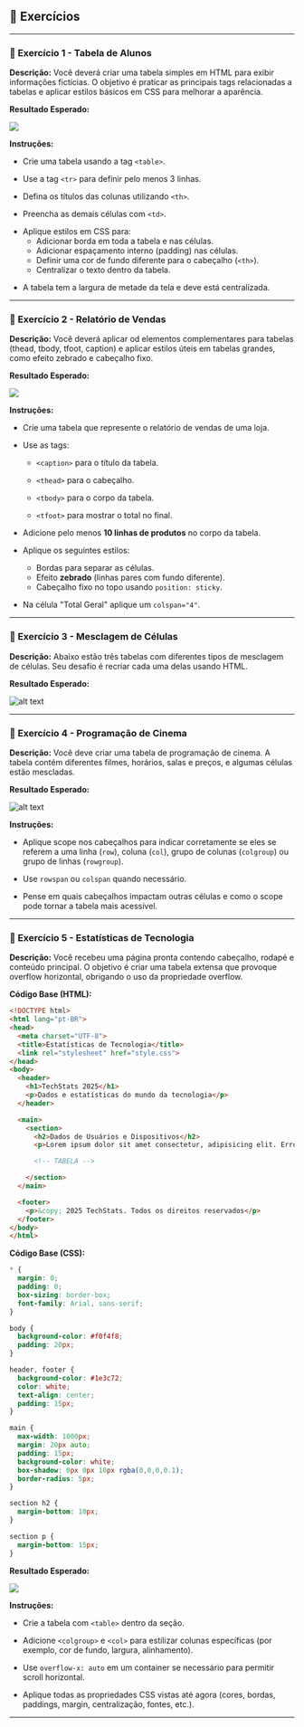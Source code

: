 ## 📝 Exercícios 

---

### 🔹 Exercício 1 - Tabela de Alunos

**Descrição:** Você deverá criar uma tabela simples em HTML para exibir informações fictícias. O objetivo é praticar as principais tags relacionadas a tabelas e aplicar estilos básicos em CSS para melhorar a aparência.

**Resultado Esperado:**

<img src="./tela-1.png">

**Instruções:**
- Crie uma tabela usando a tag `<table>`.

* Use a tag `<tr>` para definir pelo menos 3 linhas.

- Defina os títulos das colunas utilizando `<th>`.

* Preencha as demais células com `<td>`.

- Aplique estilos em CSS para:
  - Adicionar borda em toda a tabela e nas células.
  - Adicionar espaçamento interno (padding) nas células.
  - Definir uma cor de fundo diferente para o cabeçalho (`<th>`).
  - Centralizar o texto dentro da tabela.

* A tabela tem a largura de metade da tela e deve está centralizada. 

---

### 🔹 Exercício 2 - Relatório de Vendas 

**Descrição:** Você deverá aplicar od elementos complementares para tabelas (thead, tbody, tfoot, caption) e aplicar estilos úteis em tabelas grandes, como efeito zebrado e cabeçalho fixo.

**Resultado Esperado:**

<img src="./tela-2.png">

**Instruções:**

- Crie uma tabela que represente o relatório de vendas de uma loja.

* Use as tags:

  - `<caption>` para o título da tabela.

  - `<thead>` para o cabeçalho.

  - `<tbody>` para o corpo da tabela.

  - `<tfoot>` para mostrar o total no final.

- Adicione pelo menos **10 linhas de produtos** no corpo da tabela.

* Aplique os seguintes estilos:

  - Bordas para separar as células.
  - Efeito **zebrado** (linhas pares com fundo diferente).
  - Cabeçalho fixo no topo usando `position: sticky`.

- Na célula "Total Geral" aplique um `colspan="4"`.
---

### 🔹 Exercício 3 - Mesclagem de Células

**Descrição:** Abaixo estão três tabelas com diferentes tipos de mesclagem de células. Seu desafio é recriar cada uma delas usando HTML.

**Resultado Esperado:**

![alt text](tela-3.png)

---

### 🔹 Exercício 4 - Programação de Cinema 

**Descrição:** Você deve criar uma tabela de programação de cinema. A tabela contém diferentes filmes, horários, salas e preços, e algumas células estão mescladas.

**Resultado Esperado:**

![alt text](tela-4.png)

**Instruções:**

- Aplique scope nos cabeçalhos para indicar corretamente se eles se referem a uma linha (`row`), coluna (`col`), grupo de colunas (`colgroup`) ou grupo de linhas (`rowgroup`).

* Use `rowspan` ou `colspan` quando necessário.

- Pense em quais cabeçalhos impactam outras células e como o scope pode tornar a tabela mais acessível.

---

### 🔹 Exercício 5 - Estatísticas de Tecnologia

**Descrição:** Você recebeu uma página pronta contendo cabeçalho, rodapé e conteúdo principal.
O objetivo é criar uma tabela extensa que provoque overflow horizontal, obrigando o uso da propriedade overflow.

**Código Base (HTML):**
```html
<!DOCTYPE html>
<html lang="pt-BR">
<head>
  <meta charset="UTF-8">
  <title>Estatísticas de Tecnologia</title>
  <link rel="stylesheet" href="style.css">
</head>
<body>
  <header>
    <h1>TechStats 2025</h1>
    <p>Dados e estatísticas do mundo da tecnologia</p>
  </header>

  <main>
    <section>
      <h2>Dados de Usuários e Dispositivos</h2>
      <p>Lorem ipsum dolor sit amet consectetur, adipisicing elit. Error, blanditiis perspiciatis quam autem rerum ex vero exercitationem aliquid! Eos impedit dolore laudantium quod et dolor error odio animi facere repellendus.</p>

      <!-- TABELA -->

    </section>
  </main>

  <footer>
    <p>&copy; 2025 TechStats. Todos os direitos reservados</p>
  </footer>
</body>
</html>
```

**Código Base (CSS):**
```css
* {
  margin: 0;
  padding: 0;
  box-sizing: border-box;
  font-family: Arial, sans-serif;
}

body {
  background-color: #f0f4f8;
  padding: 20px;
}

header, footer {
  background-color: #1e3c72;
  color: white;
  text-align: center;
  padding: 15px;
}

main {
  max-width: 1000px;
  margin: 20px auto;
  padding: 15px;
  background-color: white;
  box-shadow: 0px 0px 10px rgba(0,0,0,0.1);
  border-radius: 5px;
}

section h2 {
  margin-bottom: 10px;
}

section p {
  margin-bottom: 15px;
}
```

**Resultado Esperado:**

<img src="./tela-5.png">

**Instruções:**

- Crie a tabela com `<table>` dentro da seção.

* Adicione `<colgroup>` e `<col>` para estilizar colunas específicas (por exemplo, cor de fundo, largura, alinhamento).

- Use `overflow-x: auto` em um container se necessário para permitir scroll horizontal.

* Aplique todas as propriedades CSS vistas até agora (cores, bordas, paddings, margin, centralização, fontes, etc.).

---